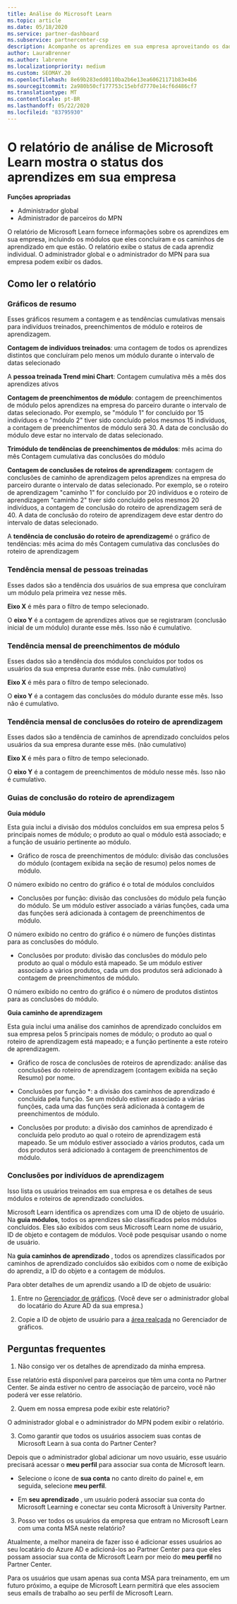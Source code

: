 ```yaml
---
title: Análise do Microsoft Learn
ms.topic: article
ms.date: 05/18/2020
ms.service: partner-dashboard
ms.subservice: partnercenter-csp
description: Acompanhe os aprendizes em sua empresa aproveitando os dados em treinamento individual, módulos concluídos, caminhos de aprendizado concluídos e muito mais.
author: LauraBrenner
ms.author: labrenne
ms.localizationpriority: medium
ms.custom: SEOMAY.20
ms.openlocfilehash: 8e69b283edd0110ba2b6e13ea60621171b83e4b6
ms.sourcegitcommit: 2a980b50cf177753c15ebfd7770e14cf6d486cf7
ms.translationtype: MT
ms.contentlocale: pt-BR
ms.lasthandoff: 05/22/2020
ms.locfileid: "83795930"
---
```

# <a name="the-microsoft-learn-analytics-report-shows-the-status-of-learners-in-your-company"></a>O relatório de análise de Microsoft Learn mostra o status dos aprendizes em sua empresa

**Funções apropriadas**
-   Administrador global
-   Administrador de parceiros do MPN

O relatório de Microsoft Learn fornece informações sobre os aprendizes em sua empresa, incluindo os módulos que eles concluíram e os caminhos de aprendizado em que estão. O relatório exibe o status de cada aprendiz individual. O administrador global e o administrador do MPN para sua empresa podem exibir os dados.

## <a name="how-to-read-the-report"></a>Como ler o relatório

### <a name="summary-charts"></a>Gráficos de resumo

Esses gráficos resumem a contagem e as tendências cumulativas mensais para indivíduos treinados, preenchimentos de módulo e roteiros de aprendizagem.


**Contagem de indivíduos treinados**: uma contagem de todos os aprendizes distintos que concluíram pelo menos um módulo durante o intervalo de datas selecionado 

A **pessoa treinada Trend mini Chart**: Contagem cumulativa mês a mês dos aprendizes ativos 

**Contagem de preenchimentos de módulo**: contagem de preenchimentos de módulo pelos aprendizes na empresa do parceiro durante o intervalo de datas selecionado.
Por exemplo, se "módulo 1" for concluído por 15 indivíduos e o "módulo 2" tiver sido concluído pelos mesmos 15 indivíduos, a contagem de preenchimentos de módulo será 30. A data de conclusão do módulo deve estar no intervalo de datas selecionado.

**Trimódulo de tendências de preenchimentos de módulos**: mês acima do mês Contagem cumulativa das conclusões do módulo 

**Contagem de conclusões de roteiros de aprendizagem**: contagem de conclusões de caminho de aprendizagem pelos aprendizes na empresa do parceiro durante o intervalo de datas selecionado.
Por exemplo, se o roteiro de aprendizagem "caminho 1" for concluído por 20 indivíduos e o roteiro de aprendizagem "caminho 2" tiver sido concluído pelos mesmos 20 indivíduos, a contagem de conclusão do roteiro de aprendizagem será de 40. A data de conclusão do roteiro de aprendizagem deve estar dentro do intervalo de datas selecionado.

A **tendência de conclusão do roteiro de aprendizagem**é o gráfico de tendências: mês acima do mês Contagem cumulativa das conclusões do roteiro de aprendizagem 

### <a name="trained-individuals-monthly-trend"></a>Tendência mensal de pessoas treinadas

Esses dados são a tendência dos usuários de sua empresa que concluíram um módulo pela primeira vez nesse mês. 

**Eixo X** é mês para o filtro de tempo selecionado. 

O **eixo Y** é a contagem de aprendizes ativos que se registraram (conclusão inicial de um módulo) durante esse mês. Isso não é cumulativo.

### <a name="module-completions-monthly-trend"></a>Tendência mensal de preenchimentos de módulo

Esses dados são a tendência dos módulos concluídos por todos os usuários da sua empresa durante esse mês. (não cumulativo) 

**Eixo X** é mês para o filtro de tempo selecionado. 

O **eixo Y** é a contagem das conclusões do módulo durante esse mês. Isso não é cumulativo.

### <a name="learning-path-completions-monthly-trend"></a>Tendência mensal de conclusões do roteiro de aprendizagem

Esses dados são a tendência de caminhos de aprendizado concluídos pelos usuários da sua empresa durante esse mês. (não cumulativo) 

**Eixo X** é mês para o filtro de tempo selecionado. 

O **eixo Y** é a contagem de preenchimentos de módulo nesse mês. Isso não é cumulativo.

### <a name="learning-path-completion-tabs"></a>Guias de conclusão do roteiro de aprendizagem 

**Guia módulo**

Esta guia inclui a divisão dos módulos concluídos em sua empresa pelos 5 principais nomes de módulo; o produto ao qual o módulo está associado; e a função de usuário pertinente ao módulo.  

- Gráfico de rosca de preenchimentos de módulo: divisão das conclusões do módulo (contagem exibida na seção de resumo) pelos nomes de módulo.

O número exibido no centro do gráfico é o total de módulos concluídos

- Conclusões por função: divisão das conclusões do módulo pela função do módulo. Se um módulo estiver associado a várias funções, cada uma das funções será adicionada à contagem de preenchimentos de módulo.

O número exibido no centro do gráfico é o número de funções distintas para as conclusões do módulo. 

- Conclusões por produto: divisão das conclusões do módulo pelo produto ao qual o módulo está mapeado. Se um módulo estiver associado a vários produtos, cada um dos produtos será adicionado à contagem de preenchimentos de módulo.    

O número exibido no centro do gráfico é o número de produtos distintos para as conclusões do módulo.  

**Guia caminho de aprendizagem**   

Esta guia inclui uma análise dos caminhos de aprendizado concluídos em sua empresa pelos 5 principais nomes de módulo; o produto ao qual o roteiro de aprendizagem está mapeado; e a função pertinente a este roteiro de aprendizagem.  

- Gráfico de rosca de conclusões de roteiros de aprendizado: análise das conclusões do roteiro de aprendizagem (contagem exibida na seção Resumo) por nome.

- Conclusões por função *: a divisão dos caminhos de aprendizado é concluída pela função. Se um módulo estiver associado a várias funções, cada uma das funções será adicionada à contagem de preenchimentos de módulo.

- Conclusões por produto: a divisão dos caminhos de aprendizado é concluída pelo produto ao qual o roteiro de aprendizagem está mapeado. Se um módulo estiver associado a vários produtos, cada um dos produtos será adicionado à contagem de preenchimentos de módulo.

### <a name="completions-by-learning-individuals"></a>Conclusões por indivíduos de aprendizagem

Isso lista os usuários treinados em sua empresa e os detalhes de seus módulos e roteiros de aprendizado concluídos.

Microsoft Learn identifica os aprendizes com uma ID de objeto de usuário. Na **guia módulos**, todos os aprendizes são classificados pelos módulos concluídos. Eles são exibidos com seus Microsoft Learn nome de usuário, ID de objeto e contagem de módulos. Você pode pesquisar usando o nome de usuário. 

Na **guia caminhos de aprendizado** , todos os aprendizes classificados por caminhos de aprendizado concluídos são exibidos com o nome de exibição do aprendiz, a ID do objeto e a contagem de módulos.

Para obter detalhes de um aprendiz usando a ID de objeto de usuário: 

1. Entre no [Gerenciador de gráficos](https://developer.microsoft.com/graph/graph-explorer ). (Você deve ser o administrador global do locatário do Azure AD da sua empresa.)

2. Copie a ID de objeto de usuário para a [área realçada](https://graph.microsoft.com/v1.0/users/a9633ad7-c8dc-4587-b119-0bc286b0711f) no Gerenciador de gráficos. 

## <a name="faq"></a>Perguntas frequentes

1. Não consigo ver os detalhes de aprendizado da minha empresa.

Esse relatório está disponível para parceiros que têm uma conta no Partner Center. Se ainda estiver no centro de associação de parceiro, você não poderá ver esse relatório.

2.  Quem em nossa empresa pode exibir este relatório? 

O administrador global e o administrador do MPN podem exibir o relatório.

3. Como garantir que todos os usuários associem suas contas de Microsoft Learn à sua conta do Partner Center?

Depois que o administrador global adicionar um novo usuário, esse usuário precisará acessar o **meu perfil** para associar sua conta de Microsoft learn.

- Selecione o ícone de **sua conta** no canto direito do painel e, em seguida, selecione **meu perfil**. 

-  Em **seu aprendizado** , um usuário poderá associar sua conta do Microsoft Learning e conectar seu conta Microsoft à University Partner.

3. Posso ver todos os usuários da empresa que entram no Microsoft Learn com uma conta MSA neste relatório?

Atualmente, a melhor maneira de fazer isso é adicionar esses usuários ao seu locatário do Azure AD e adicioná-los ao Partner Center para que eles possam associar sua conta de Microsoft Learn por meio do **meu perfil** no Partner Center. 

Para os usuários que usam apenas sua conta MSA para treinamento, em um futuro próximo, a equipe de Microsoft Learn permitirá que eles associem seus emails de trabalho ao seu perfil de Microsoft Learn. 

